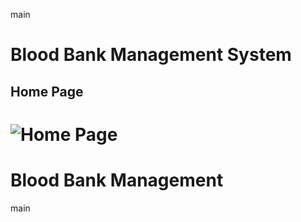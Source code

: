  main
# Blood Bank Management System

## Home Page
![Home Page](https://user-images.githubusercontent.com/67548404/162787896-ed10508e-02e6-4b80-8fe5-c64c41ad41a7.jpeg)
=======
# Blood Bank Management
 main
